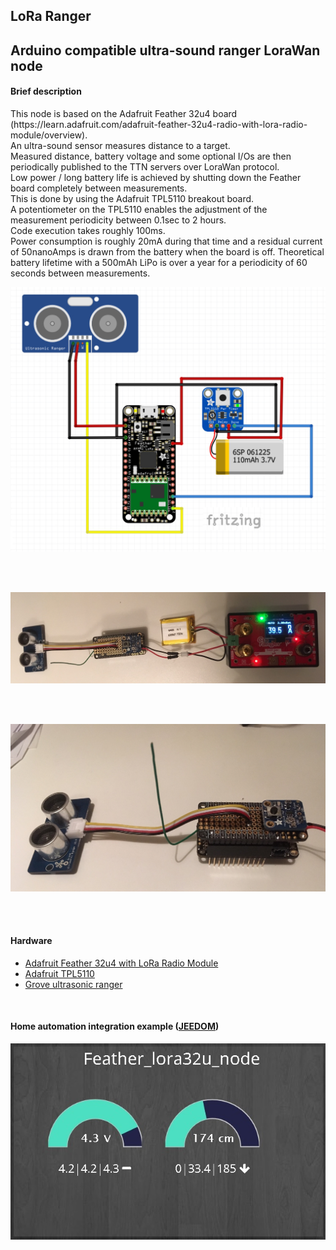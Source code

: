 <h2>LoRa Ranger</h2>
<h2>Arduino compatible ultra-sound ranger LoraWan node</h2>

<h4>Brief description</h4>
	
<p>This node is based on the Adafruit Feather 32u4 board (https://learn.adafruit.com/adafruit-feather-32u4-radio-with-lora-radio-module/overview).<br />
An ultra-sound sensor measures distance to a target.<br />
Measured distance, battery voltage and some optional I/Os are then periodically published to the TTN servers over LoraWan protocol.<br />
Low power / long battery life is achieved by shutting down the Feather board completely between measurements.<br />
This is done by using the Adafruit TPL5110 breakout board.<br />
A potentiometer on the TPL5110 enables the adjustment of the measurement periodicity between 0.1sec to 2 hours.<br />
Code execution takes roughly 100ms.<br />
Power consumption is roughly 20mA during that time and a residual current of 50nanoAmps is drawn from the battery when the board is off.
Theoretical battery lifetime with a 500mAh LiPo is over a year for a periodicity of 60 seconds between measurements.



<p align="center"> <img src="/pics/Schema.jpg" width="702" title="Overview"> </p> <br /><br />
<p align="center"> <img src="/pics/pic1.jpg" width="702" title="Overview"> </p> <br /><br />
<p align="center"> <img src="/pics/pic2.jpg" width="702" title="Overview"> </p> <br /><br />


<h4>Hardware</h4>
<p>
<ul>
<li><a title="https://learn.adafruit.com/adafruit-feather-32u4-radio-with-lora-radio-module/overview" href="https://learn.adafruit.com/adafruit-feather-32u4-radio-with-lora-radio-module/overview">Adafruit Feather 32u4 with LoRa Radio Module</a></li>
<li><a title="https://learn.adafruit.com/adafruit-tpl5110-power-timer-breakout/overview" href="https://learn.adafruit.com/adafruit-tpl5110-power-timer-breakout/overview">Adafruit TPL5110</a></li> 
<li><a title="http://wiki.seeedstudio.com/Grove-Ultrasonic_Ranger/" href="http://wiki.seeedstudio.com/Grove-Ultrasonic_Ranger/">Grove ultrasonic ranger</a></li>
</ul>
</p><br />

<h4>Home automation integration example (<a title="https://www.jeedom.com" href="https://www.jeedom.com">JEEDOM</a>)</h4>
<p>
<p align="center"> <img src="/pics/pic5.jpg" width="702" title="Overview"> </p> <br />
</p>
